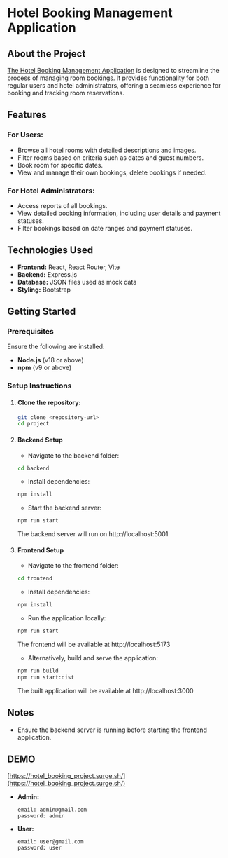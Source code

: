 # Hotel Booking Management Application

## About the Project

[The Hotel Booking Management Application](https://hotel_booking_project.surge.sh/) is designed to streamline the process of managing room bookings. It provides functionality for both regular users and hotel administrators, offering a seamless experience for booking and tracking room reservations.

## Features

### For Users:

- Browse all hotel rooms with detailed descriptions and images.
- Filter rooms based on criteria such as dates and guest numbers.
- Book room for specific dates.
- View and manage their own bookings, delete bookings if needed.

### For Hotel Administrators:

- Access reports of all bookings.
- View detailed booking information, including user details and payment statuses.
- Filter bookings based on date ranges and payment statuses.

## Technologies Used

- **Frontend:** React, React Router, Vite
- **Backend:** Express.js
- **Database:** JSON files used as mock data
- **Styling:** Bootstrap

## Getting Started

### Prerequisites

Ensure the following are installed:

- **Node.js** (v18 or above)
- **npm** (v9 or above)

### Setup Instructions

1. #### Clone the repository:

   ```bash
   git clone <repository-url>
   cd project
   ```

2. #### Backend Setup

   - Navigate to the backend folder:

   ```bash
   cd backend
   ```

   - Install dependencies:

   ```bash
   npm install
   ```

   - Start the backend server:

   ```bash
   npm run start
   ```

   The backend server will run on http://localhost:5001

3. #### Frontend Setup

   - Navigate to the frontend folder:

   ```bash
   cd frontend
   ```

   - Install dependencies:

   ```bash
   npm install
   ```

   - Run the application locally:

   ```bash
   npm run start
   ```

   The frontend will be available at http://localhost:5173

   - Alternatively, build and serve the application:

   ```bash
   npm run build
   npm run start:dist
   ```

   The built application will be available at http://localhost:3000

## Notes

- Ensure the backend server is running before starting the frontend application.

## DEMO

[https://hotel_booking_project.surge.sh/](https://hotel_booking_project.surge.sh/)

- **Admin:**
  ```
  email: admin@gmail.com
  password: admin
  ```
- **User:**
  ```
  email: user@gmail.com
  password: user
  ```
